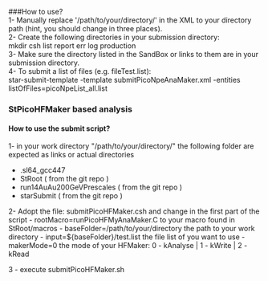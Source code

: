###How to use?    
1- Manually replace '/path/to/your/directory/' in the XML to your directory path (hint, you should change in three places).  
2- Create the following directories in your submission directory:  
mkdir csh list report err log production  
3- Make sure the directory listed in the SandBox or links to them are in your submission directory.  
4- To submit a list of files (e.g. fileTest.list):  
star-submit-template -template submitPicoNpeAnaMaker.xml -entities listOfFiles=picoNpeList_all.list


### StPicoHFMaker based analysis
#### How to use the submit script?

1- in your work directory "/path/to/your/directory/" the following folder
are expected as links or actual directories
   - .sl64_gcc447
   - StRoot                     ( from the git repo )
   - run14AuAu200GeVPrescales   ( from the git repo )
   - starSubmit                 ( from the git repo )

2- Adopt the file: submitPicoHFMaker.csh and change in the first part of the script
    - rootMacro=runPicoHFMyAnaMaker.C       to your macro found in StRoot/macros
    - baseFolder=/path/to/your/directory    the path to your work directory
    - input=${baseFolder}/test.list         the file list of you want to use
    - makerMode=0                           the mode of your HFMaker:   0 - kAnalyse | 1 - kWrite | 2 - kRead

3 - execute submitPicoHFMaker.sh
